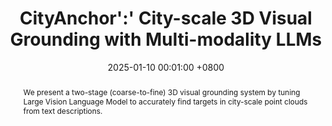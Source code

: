 ---
title:          CityAnchor':' City-scale 3D Visual Grounding with Multi-modality LLMs
date:           2025-01-10 00:01:00 +0800
selected:       true
pub:            "ICLR"
pub_date:       "2025"
pub_last:       "3D-LLM"
abstract: >-
  We present a two-stage (coarse-to-fine) 3D visual grounding system by tuning Large Vision Language Model to accurately find targets in city-scale point clouds from text descriptions.
  
cover:          assets/images/covers/cityanchor.png
authors:
  - Jinpeng Li
  - Haiping Wang*
  - Jiabin Chen
  - Yuan Liu†
  - Zhiyang Dou
  - Yuexin Ma
  - Sibei Yang
  - Yuan Li
  - Wenping Wang
  - Zhen Dong
  - Bisheng Yang†
links:
  Paper: https://openreview.net/forum?id=7nOl5W6xU4
  Code: https://github.com/WHU-USI3DV/CityAnchor
---